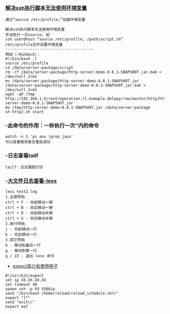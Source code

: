 
### [解决ssh执行脚本无法使用环境变量](https://blog.csdn.net/u014449046/article/details/79979640)

```
通过“source /etc/profile;”加载环境变量

解决ssh执行脚本无法使用环境变量
手动执行一次source, 如 
ssh user@host “source /etc/profile; /path/script.sh” 
/etc/profile文件设置环境变量
---------------------------------------
例如（-Rundeck）：
#!/bin/bash -l
source /etc/profile
cd /data/server-package/script
rm -rf /data/server-package/http-server-demo-0.0.1-SNAPSHOT.jar.bak > /dev/null 2>&1 
mv /data/server-package/http-server-demo-0.0.1-SNAPSHOT.jar /data/server-package/http-server-demo-0.0.1-SNAPSHOT.jar.bak > /dev/null 2>&1 
wget -qP /tmp http://192.168.1.5/root/operation.tl.exmaple.delopy/raw/master/http/http-server-demo-0.0.1-SNAPSHOT.jar
mv /tmp/http-server-demo-0.0.1-SNAPSHOT.jar /data/server-package
sh http2.sh start
```

### -此命令的作用：一秒执行一次‘’内的命令

```
watch -n 1 'ps aux |grep java'
可以查看程序是否重启成功
```
### -日志查看tailf

```
tailf：日志跟踪打印
```
### -[大文件日志查看-less](https://www.cnblogs.com/aijianshi/p/5750911.html)
```
less test2.log
1.全屏导航
ctrl + F - 向前移动一屏
ctrl + B - 向后移动一屏
ctrl + D - 向前移动半屏
ctrl + U - 向后移动半屏
2.单行导航
j - 向前移动一行
k - 向后移动一行
3.其它导航
G - 移动到最后一行
g - 移动到第一行
q / ZZ - 退出 less 命令
```
- [expect简介和使用例子](https://www.cnblogs.com/iops/p/expect-tutorial-and-example.html)
```
#!/usr/bin/expect
set ip XX.XX.XX.XX
set timeout 40
spawn ssh -p XX XX@$ip
send "/bin/bash /home/reload/reload_schedule.sh\r"
expect "]*"
send "exit\r"
expect eof
```
